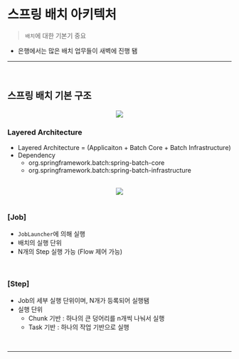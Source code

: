 # 스프링 배치 아키텍처
> `배치`에 대한 기본기 중요
* 은행에서는 많은 배치 업무들이 새벽에 진행 됌

<hr>
<br>

## 스프링 배치 기본 구조
#### 

<div align="center">
  <img src="https://github.com/PoSungKim/development_study/assets/37537227/4fca362b-1df8-4317-bbd9-1a03f1fd2c11">
</div>

### Layered Architecture
* Layered Architecture = (Applicaiton + Batch Core + Batch Infrastructure)
* Dependency
  * org.springframework.batch:spring-batch-core
  * org.springframework.batch:spring-batch-infrastructure

<br>

<div align="center">
  <img src="https://user-images.githubusercontent.com/37537227/118364615-15e5ad80-b5d4-11eb-87c8-ee6b3f8d1729.png">
</div>

<br>

### [Job]
* `JobLauncher`에 의해 실행 
* 배치의 실행 단위
* N개의 Step 실행 가능 (Flow 제어 가능)

<br>

### [Step]
* Job의 세부 실행 단위이며, N개가 등록되어 실행됌
* 실행 단위
  * Chunk 기반 : 하나의 큰 덩어리를 n개씩 나눠서 실행
  * Task 기반 : 하나의 작업 기반으로 실행

<br>
<hr>
<br>

